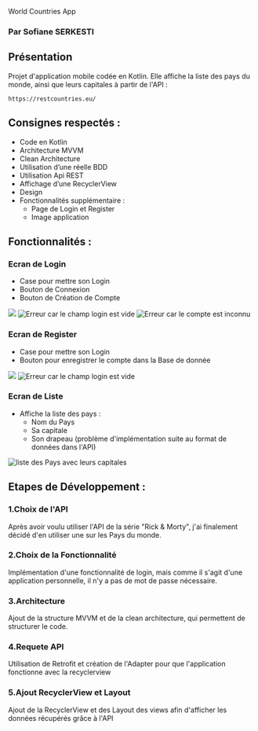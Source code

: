 World Countries App

### Par Sofiane SERKESTI


## Présentation

Projet d'application mobile codée en Kotlin.
Elle affiche la liste des pays du monde, ainsi que leurs capitales à partir de l'API :
````
https://restcountries.eu/
````

## Consignes respectés :

- Code en Kotlin 
- Architecture MVVM
- Clean Architecture
- Utilisation d’une réelle BDD
- Utilisation Api REST
- Affichage d’une RecyclerView
- Design
- Fonctionnalités supplémentaire :
	- Page de Login et Register
	- Image application


## Fonctionnalités :
### Ecran de Login
- Case pour mettre son Login
- Bouton de Connexion
- Bouton de Création de Compte

<img src="img_readme/login.PNG">   <img src="img_readme/login_error.PNG" alt="Erreur car le champ login est vide"> <img src="img_readme/login_error_2.PNG" alt="Erreur car le compte est inconnu">

### Ecran de Register
- Case pour mettre son Login
- Bouton pour enregistrer le compte dans la Base de donnée

<img src="img_readme/register.PNG">   <img src="img_readme/register_error.PNG" alt="Erreur car le champ login est vide"> 

### Ecran de Liste 
- Affiche la liste des pays :
	- Nom du Pays
	- Sa capitale
	- Son drapeau (problème d'implémentation suite au format de données dans l'API)

<img src="img_readme/liste.PNG" alt="liste des Pays avec leurs capitales">  

## Etapes de Développement :
### 1.Choix de l'API
Après avoir voulu utiliser l'API de la série "Rick & Morty", j'ai finalement décidé d'en utiliser une
sur les Pays du monde.

### 2.Choix de la Fonctionnalité
Implémentation d'une fonctionnalité de login, mais comme il s'agit d'une application personnelle,
il n'y a pas de mot de passe nécessaire.

### 3.Architecture 
Ajout de la structure MVVM et de la clean architecture, qui permettent de structurer le code.

### 4.Requete API
Utilisation de Retrofit et création de l'Adapter pour que l'application fonctionne avec la recyclerview

### 5.Ajout RecyclerView et Layout
Ajout de la RecyclerView et des Layout des views afin d'afficher les données récupérés grâce à l'API



